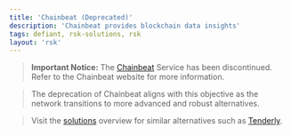 ```yaml
---
title: 'Chainbeat (Deprecated)'
description: 'Chainbeat provides blockchain data insights'
tags: defiant, rsk-solutions, rsk
layout: 'rsk'
---
```


> **Important Notice:** The [Chainbeat](https://chainbeat.io/) Service has been discontinued. Refer to the Chainbeat website for more information.

> The deprecation of Chainbeat aligns with this objective as the network transitions to more advanced and robust alternatives.

> Visit the [solutions](/solutions/) overview for similar alternatives such as [Tenderly](/solutions/tenderly/).